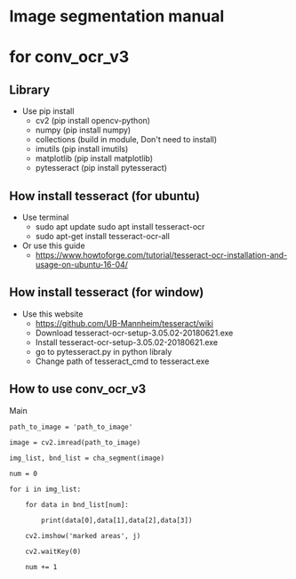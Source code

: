 # Image segmentation manual
# for conv_ocr_v3

## Library
- Use pip install
  - cv2 (pip install opencv-python)
  - numpy (pip install numpy)
  - collections (build in module, Don't need to install)
  - imutils (pip install imutils)
  - matplotlib (pip install matplotlib)
  - pytesseract (pip install pytesseract)

## How install tesseract (for ubuntu)
- Use terminal
  - sudo apt update sudo apt install tesseract-ocr
  - sudo apt-get install tesseract-ocr-all
- Or use this guide
  - https://www.howtoforge.com/tutorial/tesseract-ocr-installation-and-usage-on-ubuntu-16-04/
 
## How install tesseract (for window)
- Use this website
  - https://github.com/UB-Mannheim/tesseract/wiki
  - Download tesseract-ocr-setup-3.05.02-20180621.exe
  - Install tesseract-ocr-setup-3.05.02-20180621.exe
  - go to pytesseract.py in python libraly
  - Change path of tesseract_cmd to tesseract.exe
  
## How to use conv_ocr_v3
Main

    path_to_image = 'path_to_image'

    image = cv2.imread(path_to_image)

    img_list, bnd_list = cha_segment(image)

    num = 0

    for i in img_list:

        for data in bnd_list[num]:
  
            print(data[0],data[1],data[2],data[3])
    
        cv2.imshow('marked areas', j)
  
        cv2.waitKey(0)
  
        num += 1
